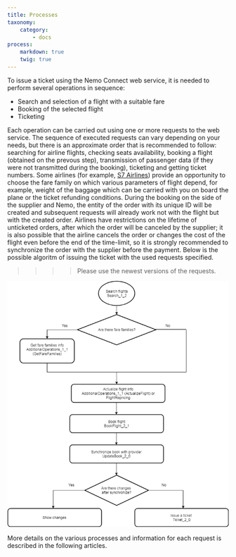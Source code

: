 ```yaml
---
title: Processes
taxonomy:
    category:
        - docs
process:
    markdown: true
    twig: true
---
```


To issue a ticket using the Nemo Connect web service, it is needed to perform several operations in sequence:

- Search and selection of a flight with a suitable fare
- Booking of the selected flight
- Ticketing

Each operation can be carried out using one or more requests to the web service. The sequence of executed requests can vary depending on your needs, but there is an approximate order that is recommended to follow: searching for airline flights, checking seats availability, booking a flight (obtained on the prevous step), transmission of passenger data (if they were not transmitted during the booking), ticketing and getting ticket numbers. Some airlines (for example, [S7 Airlines](https://www.s7.ru/home/info/fares.dot)) provide an opportunity to choose the fare family on which various parameters of flight depend, for example, weight of the baggage which can be carried with you on board the plane or the ticket refunding conditions. During the booking on the side of the supplier and Nemo, the entity of the order with its unique ID will be created and subsequent requests will already work not with the flight but with the created order. Airlines have restrictions on the lifetime of unticketed orders, after which the order will be canceled by the supplier; it is also possible that the airline cancels the order or changes the cost of the flight even before the end of the time-limit, so it is strongly recommended to synchronize the order with the supplier before the payment. Below is the possible algoritm of issuing the ticket with the used requests specified. 

>>>> Please use the newest versions of the requests.

![](Nemo2workflowEN2.png)

More details on the various processes and information for each request is described in the following articles.
